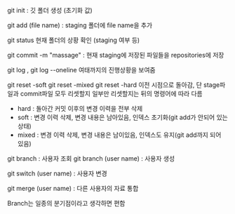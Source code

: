 

git init : 깃 폴더 생성 (초기화 값)

git add (file name) : staging 폴더에 file name을 추가

git status 현재 폴더의 상황 확인 (staging 여부 등)

git commit -m "massage" : 현재 staging에 저장된 파일들을 repositories에 저장

git log , git log --oneline 여태까지의 진행상황을 보여줌


git reset -soft <commit hashcode>
git reset -mixed <commit hashcode>
git reset -hard <commit hashcode>
이전 시점으로 돌아감, 단 stage파일과 commit파일 모두 리셋할지 일부만 리셋할지는 뒤의 명령어에 따라 다름
- hard : 돌아간 커밋 이후의 변경 이력을 전부 삭제
- soft : 변경 이력 삭제, 변경 내용은 남아있음, 인덱스 초기화(git add가 안되어 있는 상태)
- mixed : 변경 이력 삭제, 변경 내용은 남이있음, 인덱스도 유지(git add까지 되어 있음) 

git branch : 사용자 조회
git branch (user name) : 사용자 생성

git switch (user name) : 사용자 변경

git merge (user name) : 다른 사용자의 자료 통합

Branch는 일종의 분기점이라고 생각하면 편함
